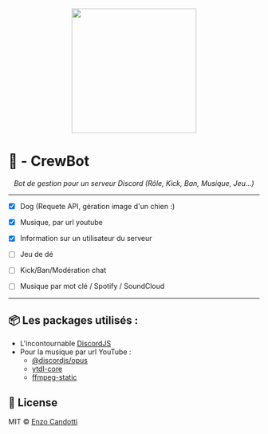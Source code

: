<h1 align="center">
    <img height="250" hidth="250" src="https://top.gg/images/dblnew.png">
</h1>

# :robot: - CrewBot
*<div align="center">Bot de gestion pour un serveur Discord (Rôle, Kick, Ban, Musique, Jeu...)</div>*


___________

- [X] Dog (Requete API, gération image d'un chien :)
- [X] Musique, par url youtube
- [X] Information sur un utilisateur du serveur

- [ ] Jeu de dé
- [ ] Kick/Ban/Modération chat
- [ ] Musique par mot clé / Spotify / SoundCloud
___________

## :package: Les packages utilisés :

- L'incontournable [DiscordJS](https://discord.js.org/#/)
- Pour la musique par url YouTube :
  - [@discordjs/opus](https://www.npmjs.com/package/@discordjs/opus)
  - [ytdl-core](https://www.npmjs.com/package/ytdl-core)
  - [ffmpeg-static](https://www.npmjs.com/package/ffmpeg-static)
  

## :scroll: License

MIT © [Enzo Candotti](https://www.enzocandotti.fr/)
